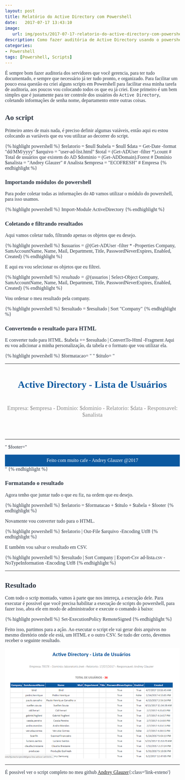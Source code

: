 ```yaml
---
layout: post
title: Relatório do Active Directory com Powershell
date:   2017-07-17 13:43:10
image:
   url: img/posts/2017-07-17-relatorio-do-active-directory-com-powershell/banner.jpg
description: Como fazer auditória de Active Directory usando o powershell.
categories:
- Powershell
tags: [Powershell, Scripts]
---
```


É sempre bom fazer auditoria dos servidores que você gerencia, para ter tudo documentado, e sempre que necessário já ter tudo pronto, e organizado.
Para facilitar um pouco essa questão eu criei alguns scripts em Powershell para facilitar essa minha tarefa de auditoria, aos poucos vou colocando todos os que eu já criei.
Esse primeiro é um bem simples que é justamente para ter controle dos usuários do `Active Directory`, coletando informações de senha nome, departamento entre outras coisas.

## Ao script

Primeiro antes de mais nada, é preciso definir algumas vaiáveis, então aqui eu estou colocando as variáveis que eu vou utilizar ao decorrer do script.

{% highlight powershell %}
$relatorio = $null
$tabela = $null
$data = Get-Date -format "dd/MM/yyyy"
$arquivo = "user-ad-list.html"
$total = (Get-ADUser -filter *).count # Total de usuários que existem do AD
$dominio = (Get-ADDomain).Forest # Domínio
$analista = "Andrey Glauzer" # Analista
$empresa = "ECOFRESH" # Empresa
{% endhighlight %}

### Importando módulos do powershell

Para poder coletar todas as informações do `AD` vamos utilizar o módulo do powershell, para isso usamos.

{% highlight powershell %}
Import-Module ActiveDirectory
{% endhighlight %}

### Coletando e filtrando resultados

Aqui vamos coletar tudo, filtrando apenas os objetos que eu desejo.

{% highlight powershell %}
$usuarios = @(Get-ADUser -filter * -Properties Company, SamAccountName, Name, Mail, Department, Title, PasswordNeverExpires, Enabled, Created)
{% endhighlight %}

E aqui eu vou selecionar os objetos que eu filtrei.

{% highlight powershell %}
$resultado = @($usuarios | Select-Object Company, SamAccountName, Name, Mail, Department, Title, PasswordNeverExpires, Enabled, Created)
{% endhighlight %}

Vou ordenar o meu resultado pela company.

{% highlight powershell %}
$resultado = $resultado | Sort "Company"
{% endhighlight %}

### Convertendo o resultado para HTML

E converter tudo para HTML.
$tabela += $resultado | ConvertTo-Html -Fragment
Aqui eu vou adicionar a minha personalização, da tabela e o formato que vou utilizar ela.

{% highlight powershell %}
$formatacao=
		"
		<html>
		<body>
		<style>
		BODY{font-family: Calibri; font-size: 12pt;margin: 0;border: 0;color:#2d3643;}
		TABLE{border-collapse: collapse; font-size: 12pt; text-align:center;margin-left:auto;margin-right:auto; width='1000px';}
		TH{border: 1px solid #c1c1c1;background: #0c59a0;padding: 5px;color: white;}
		TD{border: 1px solid rgba(210, 210, 210, 0.95);padding: 5px;}
		.total{padding: 0;font-weight: 300;color: #888;}
		.titulo{border:0 !important;}
		#header h3 {padding: 0;font-weight: 300;color: #888;}
		#header h1 {font-weight: 100 !important;color: #0c59a0;}
		#header a {text-decoration: none;color: #343434;display: inline-block;}
		#header span {font-weight: 700;}
		#header i{color: #0c59a0;font-size:1.5em;}
		footer .fa-heart{color:red;}
		figure {margin: 0;}
		#header a {margin: 0em;text-align: center;vertical-align: middle;}
		.animate {animation-name: LogoAnimate;animation-duration: .9s;}
		@keyframes LogoAnimate {from {transform: scale(0);opacity: 0;  }
		  50% {transform: scale(0);opacity: 0;  }
		  82.5% {transform: scale(1.03);animation-timing-function: ease-out;opacity: 1;}
		  to {transform: scale(1);}}
		   footer {background-color: #0c59a0;color: #FDFDFD;text-align: center;padding: 0.6667em 0;margin-top: 1em;}
		footer a {color:white;}
		</style> 
		"
$titulo=
		"
		<table width='100%' border='0' cellpadding='0' cellspacing='0'>
		<tr>
		<td class='titulo'>
		<header id='header'>
			<a class='teste' href='#'><h1 class='animate'><span>Active Directory - Lista de Usu&aacute;rios</span></h1></a>
			<h3>Empresa: $empresa - Dominio: $dominio - Relatorio: $data - Responsavel: $analista</h3>
		</header>
		</td>
		</tr>
		</table>
		</body>
		</html>
		"
$footer="<footer><span>Feito com muito cafe - Andrey Glauzer @2017</footer>"
{% endhighlight %}

### Formatando o resultado

Agora tenho que juntar tudo o que eu fiz, na ordem que eu desejo.

{% highlight powershell %}
$relatorio = $formatacao + $titulo + $tabela + $footer
{% endhighlight %}

Novamente vou converter tudo para o HTML.

{% highlight powershell %}
$relatorio | Out-File $arquivo -Encoding Utf8
{% endhighlight %}

E também vou salvar o resultado em CSV.

{% highlight powershell %}
$resultado | Sort Company | Export-Csv ad-lista.csv -NoTypeInformation -Encoding Utf8
{% endhighlight %}

---

## Resultado

Com todo o scrip montado, vamos à parte que nos intereça, a execução dele. Para executar é possivel que você precisa habilitar a execução de scripts do powershell, para fazer isso, abra ele em modo de administrador e execute o comando à baixo:

{% highlight powershell %}
Set-ExecutionPolicy RemoteSigned
{% endhighlight %}

Feito isso, partimos para a ação. Ao executar o script ele vai gerar dois arquivos no mesmo diretório onde ele está, um HTML e o outro CSV. Se tudo der certo, devemos receber o seguinte resultado.

![Fluxograma do ambiênte](img/posts/2017-07-17-relatorio-do-active-directory-com-powershell/01.PNG)

---

É possivel ver o script completo no meu github [Andrey Glauzer](https://github.com/andreyglauzer/reletorio-ad){:class='link-exteno'}